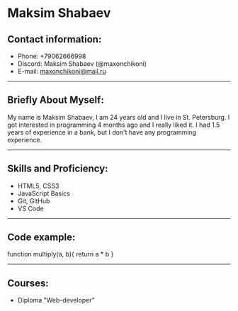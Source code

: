 # Maksim Shabaev

## Contact information:

- Phone: +79062666998
- Discord: Maksim Shabaev (@maxonchikoni)
- E-mail: maxonchikoni@mail.ru

---

## Briefly About Myself:

My name is Maksim Shabaev, I am 24 years old and I live in St. Petersburg. I got interested in programming 4 months ago and I really liked it. I had 1.5 years of experience in a bank, but I don't have any programming experience.

---

## Skills and Proficiency:

- HTML5, CSS3
- JavaScript Basics
- Git, GitHub
- VS Code

---

## Code example:

function multiply(a, b){
return a \* b
}

---

## Courses:

- Diploma "Web-developer"
